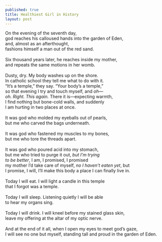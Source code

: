 ```yaml
---
published: true
title: Healthiest Girl in History
layout: post
---
```


On the evening of the seventh day,<br>
god reaches his calloused hands into the garden of Eden,<br>
and, almost as an afterthought,<br>
fashions himself a man out of the red sand.<br>
<br>
Six thousand years later, he reaches inside my mother, <br>
and repeats the same motions in her womb.<br>
<br>
Dusty, dry. My body washes up on the shore.<br>
In catholic school they tell me what to do with it.<br>
“It’s a temple,” they say. “Your body’s a temple,”<br>
so that evening I try and touch myself, and <i>oh—</i><br>
<i>oh. Right. This again. </i>There it is—expecting warmth,<br>
I find nothing but bone-cold walls, and suddenly<br>
I am hurting in two places at once.<br>
<br>
It was god who molded my eyeballs out of pearls, <br>
but me who carved the bags underneath.<br>
<br>
It was god who fastened my muscles to my bones, <br>
but me who tore the threads apart.<br>
<br>
It was god who poured acid into my stomach, <br>
but me who tried to purge it out, <i>but I’m trying </i><br>
<i>to be better</i>, I am, I promised, I promised<br>
my mother I’d take care of myself, <i>no I haven’t eaten yet</i>, but<br>
I promise, I will, I’ll make this body a place I can finally live in.<br>
<br>
Today I will eat. I will light a candle in this temple<br>
that I forgot was a temple.<br>
<br>
Today I will sleep. Listening quietly I will be able<br>
to hear my organs sing.<br>
<br>
Today I will drink. I will kneel before my stained glass skin,<br>
leave my offering at the altar of my optic nerve.<br>
<br>
And at the end of it all, when I open my eyes to meet god’s gaze,<br>
I will see no one but myself, standing tall and proud in the garden of Eden.<br>
